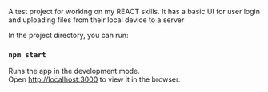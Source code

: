 A test project for working on my REACT skills. It has a basic UI for user login and uploading files from their local device to a server 

In the project directory, you can run:

### `npm start`

Runs the app in the development mode.<br>
Open [http://localhost:3000](http://localhost:3000) to view it in the browser.
